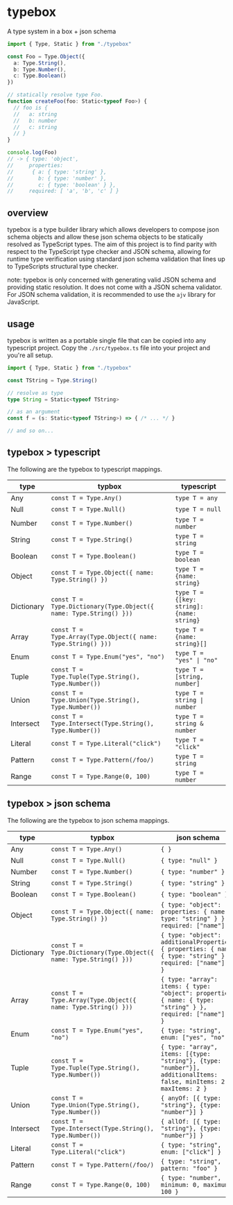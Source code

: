 # typebox

A type system in a box + json schema

```typescript
import { Type, Static } from "./typebox"

const Foo = Type.Object({
  a: Type.String(),
  b: Type.Number(),
  c: Type.Boolean()
})

// statically resolve type Foo.
function createFoo(foo: Static<typeof Foo>) {
  // foo is {
  //   a: string
  //   b: number
  //   c: string
  // }
}

console.log(Foo)
// -> { type: 'object',
//     properties: 
//      { a: { type: 'string' },
//        b: { type: 'number' },
//        c: { type: 'boolean' } },
//     required: [ 'a', 'b', 'c' ] }
```

## overview

typebox is a type builder library which allows developers to compose json schema objects and allow these json schema objects to be statically resolved as TypeScript types. The aim of this project is to find parity with respect to the TypeScript type checker and JSON schema, allowing for runtime type verification using standard json schema validation that lines up to TypeScripts structural type checker.

note: typebox is only concerned with generating valid JSON schema and providing static resolution. It does not come with a JSON schema validator. For JSON schema validation, it is recommended to use the `ajv` library for JavaScript.

## usage

typebox is written as a portable single file that can be copied into any typescript project. Copy the `./src/typebox.ts` file into your project and you're all setup.

```typescript
import { Type, Static } from "./typebox"

const TString = Type.String()

// resolve as type
type String = Static<typeof TString>

// as an argument
const f = (s: Static<typeof TString>) => { /* ... */ }

// and so on...
```

## typebox > typescript

The following are the typebox to typescript mappings.

type        | typbox                                                            | typescript
---         | ---                                                               | --- 
Any         | `const T = Type.Any()`                                            | `type T = any`                     |
Null        | `const T = Type.Null()`                                           | `type T = null`                    |
Number      | `const T = Type.Number()`                                         | `type T = number`                  |
String      | `const T = Type.String()`                                         | `type T = string`                  |
Boolean     | `const T = Type.Boolean()`                                        | `type T = boolean`                 |
Object      | `const T = Type.Object({ name: Type.String() })`                  | `type T = {name: string}`          |
Dictionary  | `const T = Type.Dictionary(Type.Object({ name: Type.String() }))` | `type T = {[key: string]: {name: string}` |
Array       | `const T = Type.Array(Type.Object({ name: Type.String() }))`      | `type T = {name: string}[]`        |
Enum        | `const T = Type.Enum("yes", "no")`                                | `type T = "yes" \| "no"`           |
Tuple       | `const T = Type.Tuple(Type.String(), Type.Number())`              | `type T = [string, number]`        |
Union       | `const T = Type.Union(Type.String(), Type.Number())`              | `type T = string \| number`        |
Intersect   | `const T = Type.Intersect(Type.String(), Type.Number())`          | `type T = string & number`         |
Literal     | `const T = Type.Literal("click")`                                 | `type T = "click"`                 |
Pattern     | `const T = Type.Pattern(/foo/)`                                   | `type T = string`                  |
Range       | `const T = Type.Range(0, 100)`                                    | `type T = number`                  |

## typebox > json schema

The following are the typebox to json schema mappings.

type        | typbox                                                       | json schema
---         | ---                                                          | --- 
Any         | `const T = Type.Any()`                                       | `{ }`                  |
Null        | `const T = Type.Null()`                                      | `{ type: "null" }`                 |
Number      | `const T = Type.Number()`                                    | `{ type: "number" }`               |
String      | `const T = Type.String()`                                    | `{ type: "string" }`               |
Boolean     | `const T = Type.Boolean()`                                   | `{ type: "boolean" }`              |
Object      | `const T = Type.Object({ name: Type.String() })`             | `{ type: "object": properties: { name: { type: "string" } }, required: ["name"] }`       |
Dictionary  | `const T = Type.Dictionary(Type.Object({ name: Type.String() }))`         | `{ type: "object": additionalProperties: { properties: { name: { type: "string" } }, required: ["name"] } }`       |
Array       | `const T = Type.Array(Type.Object({ name: Type.String() }))` | `{ type: "array": items: { type: "object": properties: { name: { type: "string" } },  required: ["name"] } }` |
Enum        | `const T = Type.Enum("yes", "no")`                           | `{ type: "string", enum: ["yes", "no"] }`         |
Tuple       | `const T = Type.Tuple(Type.String(), Type.Number())`         | `{ type: "array", items: [{type: "string"}, {type: "number"}], additionalItems: false, minItems: 2, maxItems: 2 }`     |
Union       | `const T = Type.Union(Type.String(), Type.Number())`         | `{ anyOf: [{ type: "string"}, {type: "number"}] }`      |
Intersect   | `const T = Type.Intersect(Type.String(), Type.Number())`     | `{ allOf: [{ type: "string"}, {type: "number"}] }`      |
Literal     | `const T = Type.Literal("click")`                            | `{ type: "string", enum: ["click"] }`              |
Pattern     | `const T = Type.Pattern(/foo/)`                              | `{ type: "string", pattern: "foo" }`               |
Range       | `const T = Type.Range(0, 100)`                               | `{ type: "number", minimum: 0, maximum: 100 }`    |

